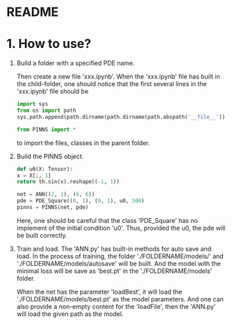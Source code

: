 # README

# 1. How to use?

1. Build a folder with a specified PDE name. 

    Then create a new file 'xxx.ipynb'. When the 'xxx.ipynb' file has built in the child-folder, one should notice that the first several lines in the 'xxx.ipynb' file should be 

    ```Python
    import sys
    from os import path
    sys.path.append(path.dirname(path.dirname(path.abspath('__file__'))))

    from PINNS import *
    ```

    to import the files, classes in the parent folder.

2. Build the PINNS object.
    ```Python
    def u0(X: Tensor):
    x = X[:, 1]
    return th.sin(x).reshape((-1, 1))

    net = ANN((2, 1), (6, 6))
    pde = PDE_Square((0, 1), (0, 1), u0, 500)
    pinns = PINNS(net, pde)
    ```

    Here, one should be careful that the class 'PDE_Square' has no implement of the initial condition 'u0'. Thus, provided the u0, the pde will be built correctly.

3. Train and load.
   The 'ANN.py' has built-in methods for auto save and load. In the process of training, the folder './FOLDERNAME/models/' and './FOLDERNAME/models/autosave' will be built. And the model with the minimal loss will be save as 'best.pt' in the './FOLDERNAME/models' folder.

   When the net has the parameter 'loadBest', it will load the './FOLDERNAME/models/best.pt' as the model parameters. And one can also provide a non-empty content for the 'loadFile', then the 'ANN.py' will load the given path as the model.